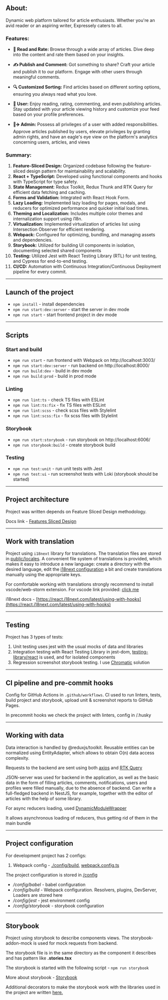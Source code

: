 ## About:

Dynamic web platform tailored for article enthusiasts. Whether you're an avid reader or an aspiring writer, Expressely
caters to all.

### Features:

- **📑 Read and Rate:** Browse through a wide array of articles. Dive deep into the content and rate them based on your
  insights.

- **✍️ Publish and Comment:** Got something to share? Craft your article and publish it to our platform. Engage with
  other users through meaningful comments.

- **🔍 Customized Sorting:** Find articles based on different sorting options, ensuring you always read what you love.

- **👤 User:** Enjoy reading, rating, commenting, and even publishing articles. Stay updated with your article viewing
  history and customize your feed based on your profile preferences.

- 👨**‍✈️ Admin:** Possess all privileges of a user with added responsibilities. Approve articles published by users,
  elevate privileges by granting admin rights, and have an eagle's eye view on the platform's analytics concerning
  users, articles, and views

### Summary:

1. **Feature-Sliced Design:** Organized codebase following the feature-sliced design pattern for maintainability and
   scalability.
2. **React + TypeScript:** Developed using functional components and hooks with TypeScript for type safety.
3. **State Management**: Redux Toolkit, Redux Thunk and RTK Query for efficient data fetching and caching.
4. **Forms and Validation:** Integrated with React Hook Form.
5. **Lazy Loading:** Implemented lazy loading for pages, modals, and reducers for optimized performance and quicker
   initial load times.
6. **Theming and Localization:** Includes multiple color themes and internalization support using i18n.
7. **Virtualization:** Implemented virtualization of articles list using Intersection Observer for efficient rendering.
8. **Webpack:** Configured for optimizing, bundling, and managing assets and dependencies.
9. **Storybook:** Utilized for building UI components in isolation, documenting selected shared components
10. **Testing:** Utilized Jest with React Testing Library (RTL) for unit testing, and Cypress for end-to-end testing.
11. **CI/CD:** Automation with Continuous Integration/Continuous Deployment pipeline for every commit.

---

## Launch of the project

- `npm install` - install dependencies
- `npm run start:dev:server`  - start the server in dev mode
- `npm run start`  - start frontend project in dev mode

---

## Scripts

### Start and build

* `npm run start` - run frontend with Webpack on http://localhost:3003/
* `npm run start:dev:server` - run backend on http://localhost:8000/
* `npm run build:dev` - build in dev mode
* `npm run build:prod` - build in prod mode

### Linting

* `npm run lint:ts` - check TS files with ESLint
* `npm run lint:ts:fix` - fix TS files with ESLint
* `npm run lint:scss` - check scss files with Stylelint
* `npm run lint:scss:fix` - fix scss files with Stylelint

### Storybook

* `npm run start:storybook` - run storybook on http://localhost:6006/
* `npm run storybook:build` - create storybook build

### Testing

* `npm run test:unit` - run unit tests with Jest
* `npm run test:ui` - run screenshot tests with Loki (storybook should be started)

---

## Project architecture

Project was written depends on Feature Sliced Design methodology.

Docs link - [Features Sliced Design](https://feature-sliced.design/ru/docs/get-started/overview)

---

## Work with translation

Project using `i18next` library for translations. The translation files are stored
in [public/locales](./public/locales/).
A convenient file system of translations is provided, which makes it easy to introduce a new language: create a
directory with the desired language, edit the [i18next configuration](./src/shared/config/i18n/i18n.ts) a bit and create
translations manually using the appropriate keys.

For comfortable working with translations strongly recommend to install vscode/web-storm extension. For vscode link
provided: [click me](https://marketplace.visualstudio.com/items?itemName=Lokalise.i18n-ally)

i18next docs - [https://react.i18next.com/latest/using-with-hooks](https://react.i18next.com/latest/using-with-hooks)

---

## Testing

Project has 3 types of tests:

1) Unit testing uses jest with the usual mocks of data and libraries
2) Integration testing with React Testing Library in
   jest-dom, [testing-library/react](https://testing-library.com/docs/react-testing-library/intro/) is used, and for
   isolated components
3) Regression screenshot storybook testing. I use  [Chromatic](https://www.chromatic.com/) solution

---

## CI pipeline and pre-commit hooks

Config for GitHub Actions in `.github/workflows`. CI used to run linters, tests, build
project and storybook, upload unit & screenshot reports to GitHub Pages.

In precommit hooks we check the project with linters, config in /.husky

---

## Working with data

Data interaction is handled by @reduxjs/toolkit. Reusable entities can be normalized using EntityAdapter, which allows
to obtain O(n) data access complexity.

Requests to the backend are sent using both [axios](https://axios-http.com/en/docs/intro)
and [RTK Query](https://redux-toolkit.js.org/rtk-query/overview)

JSON-server was used for backend in the application, as well as the basic data in the form of filling articles,
comments, notifications, users and profiles were filled manually, due to the absence of backend. Can write a
full-fledged backend in NestJS, for example, together with the editor of articles with the help of some library.

For async reducers loading, used [DynamicModuleWrapper](/src/shared/lib/components/DynamicModuleWrapper.tsx)

It allows asynchronous loading of reducers, thus getting rid of them in the main bundle

---

## Project configuration

For development project has 2 configs:

1. Webpack config - [./config/build](/config/build/), [webpack.config.ts](/webpack.config.ts)

The project configuration is stored in [/config](/config/)

- */config/babel* - babel configuration
- */config/build* - Webpack configuration. Resolvers, plugins, DevServer, Loaders are stored here
- */config/jest* - jest environment config
- */config/storybook* - storybook configuration

---

## Storybook

Project using storybook to describe components views.
The storybook-addon-mock is used for mock requests from backend.

The storybook file is in the same directory as the component it describes and has pattern like **.stories.tsx**

The storybook is started with the following script - `npm run storybook`

More about storybook - [Storybook](https://storybook.js.org/docs/react/get-started/install/)

Additional decorators to make the storybook work with the libraries used in the project are
written [here.](/src/shared/config/storybook/)
